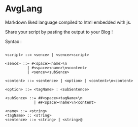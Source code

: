 # AvgLang

Markdown liked language compiled to html embedded with js.

Share your script by pasting the output to your Blog !

Syntax :
```

<script> ::= <sence> | <sence><script>

<sence> ::= #<space><name>\n
          | #<space><name>\n<content>
          | <sence><subSence>

<content> ::= <sentence> | <option> | <content>\n<content>

<option> ::= <tagName> : <subSentence>

<subSence> ::= ##<space><tagName>\n
             | ##<space><name>\n<content>

<name> ::= <string>
<tagName> :: <string>
<sentence> ::= <string> | <string>@
```

